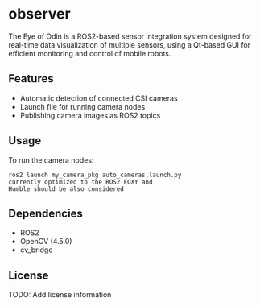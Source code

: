 # observer

The Eye of Odin is a ROS2-based sensor integration system designed for real-time data visualization of multiple sensors, using a Qt-based GUI for efficient monitoring and control of mobile robots.

## Features

- Automatic detection of connected CSI cameras
- Launch file for running camera nodes
- Publishing camera images as ROS2 topics

## Usage

To run the camera nodes:

```
ros2 launch my_camera_pkg auto_cameras.launch.py
currently optimized to the ROS2 FOXY and
Humble should be also considered
```

## Dependencies

- ROS2
- OpenCV (4.5.0)
- cv_bridge

## License

TODO: Add license information